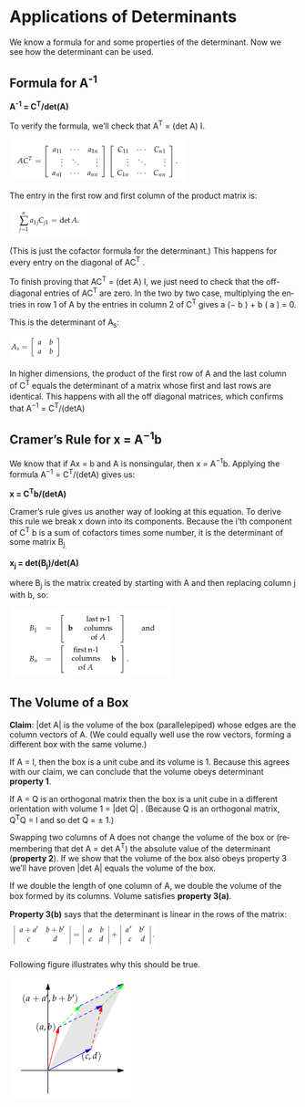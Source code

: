 # Applications of Determinants
We know a formula for and some properties of the determinant. Now we see
how the determinant can be used.
## Formula for A<sup>-1</sup>

<b>A<sup>-1</sup> = C<sup>T</sup>/det(A)</b>


To verify the formula, we’ll check that A<sup>T</sup> = (det A) I.

![Verifying A-1 formula](Images/ACt_lec20.png)

The entry in the ﬁrst row and ﬁrst column of the product matrix is:

![Verifying A-1 formula](Images/ACt_11_lec20.png)

(This is just the cofactor formula for the determinant.) This happens for every
entry on the diagonal of AC<sup>T</sup> .

To ﬁnish proving that AC<sup>T</sup> = (det A) I, we just need to check that the off-
diagonal entries of AC<sup>T</sup> are zero. In the two by two case, multiplying the en­
tries in row 1 of A by the entries
in column
2 of C<sup>T</sup> gives a (− b ) + b ( a ) = 0.

This is the determinant of A<sub>s</sub>:

![Verifying A-1 formula](Images/As_lec20.png)

In higher dimensions, the product of the ﬁrst row of A and the last column of C<sup>T</sup> equals the determinant of a matrix
whose ﬁrst and last rows are identical. This happens with all the off diagonal
matrices, which conﬁrms that A<sup>−1</sup> = C<sup>T</sup>/(detA)

## Cramer’s Rule for x = A<sup>−1</sup>b
We know that if Ax = b and A is nonsingular, then x = A<sup>−1</sup>b. Applying the formula A<sup>−1</sup> = C<sup>T</sup>/(detA) gives us:

**x = C<sup>T</sup>b/(detA)**

Cramer’s rule gives us another way of looking at this equation. To derive
this rule we break x down into its components. Because the i’th component of C<sup>T</sup> b is a sum of cofactors times some number, it is the determinant of some matrix B<sub>j<sub>.

**x<sub>j</sub> = det(B<sub>j</sub>)/det(A)**

where B<sub>j</sub> is the matrix created by starting with A and then replacing column j with b, so:

![Verifying Cramer's rule](Images/Bj_lec20.png)

## The Volume of a Box

**Claim**: |det A| is the volume of the box (parallelepiped) whose edges are the
column vectors of A. (We could equally well use the row vectors, forming a
different box with the same volume.)

If A = I, then the box is a unit cube and its volume is 1. Because this agrees
with our claim, we can conclude that the volume obeys determinant **property
1**.

If A = Q is an orthogonal matrix then the box is a unit cube in a different
orientation with volume 1 = |det Q| . (Because Q is an orthogonal matrix,
Q<sup>T</sup>Q = I and so det Q = ± 1.)

Swapping two columns of A does not change the volume of the box or (re­membering that det A = det A<sup>T</sup>) the absolute value of the determinant (**prop­erty 2**). If we show that the volume of the box also obeys property 3 we’ll have proven |det A| equals the volume of the box.

If we double the length of one column of A, we double the volume of the box formed by its columns. Volume satisﬁes **property 3(a)**.

**Property 3(b)** says that the determinant is linear in the rows of the matrix:
![Linear property of determinant](Images/determinant_linear_lec20.png)

Following figure illustrates why this should be true.

![Geometric proof of linear property of volume like determinant](Images/volume_linear_lec20.png)
